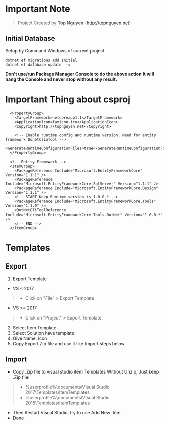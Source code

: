 ﻿# Important Note
> Project Created by **Top Nguyen** (http://topnguyen.net)

## Initial Database
Setup by Command Windows of current project 

```markup
dotnet ef migrations add Initial
dotnet ef database update  -v
```

**Don't use/run Package Manager Console to do the above action**
**It will hang the Console and never stop without any result.**

# Important Thing about csproj

```markup
  <PropertyGroup>
    <TargetFramework>netcoreapp1.1</TargetFramework>
    <ApplicationIcon>favicon.ico</ApplicationIcon>
    <Copyright>http://topnguyen.net</Copyright>
    
    <!-- Enable runtime config and runtime version, Need for entity framework DonetClioTool -->
    <GenerateRuntimeConfigurationFiles>true</GenerateRuntimeConfigurationFiles>
  </PropertyGroup>

  <!-- Entity Framework -->
  <ItemGroup>
    <PackageReference Include="Microsoft.EntityFrameworkCore" Version="1.1.1" />
    <PackageReference Include="Microsoft.EntityFrameworkCore.SqlServer" Version="1.1.1" />
    <PackageReference Include="Microsoft.EntityFrameworkCore.Design" Version="1.1.1" />
    <!-- START Keep Runtime version is 1.0.0-* -->
    <PackageReference Include="Microsoft.EntityFrameworkCore.Tools" Version="1.1.0" />
    <DotNetCliToolReference Include="Microsoft.EntityFrameworkCore.Tools.DotNet" Version="1.0.0-*" />
    <!-- END -->
  </ItemGroup>
```
# Templates

## Export
1. Export Template
- VS < 2017
> - Click on "File" > Export Template

- VS >= 2017
> - Click on "Project" > Export Template

2. Select Item Template
3. Select Solution have template
4. Give Name, Icon
5. Copy Export Zip file and use it like Import steps below.

## Import
- Copy .Zip file to visual studio item Templates Without Unzip, Just keep .Zip file!
> - %userprofile%\documents\Visual Studio 2017\Templates\ItemTemplates
> - %userprofile%\documents\Visual Studio 2015\Templates\ItemTemplates

- Then Restart Visual Studio, try to use Add New Item.
- Done
